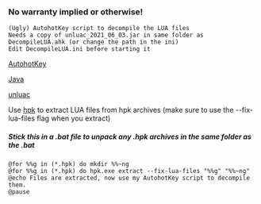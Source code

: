 ### No warranty implied or otherwise!
```
(Ugly) AutohotKey script to decompile the LUA files
Needs a copy of unluac_2021_06_03.jar in same folder as DecompileLUA.ahk (or change the path in the ini)
Edit DecompileLUA.ini before starting it
```

[AutohotKey](https://autohotkey.com/download/)

[Java](https://java.com/download)

[unluac](https://sourceforge.net/projects/unluac/files/Unstable/)

Use [hpk](https://github.com/nickelc/hpk/releases) to extract LUA files from hpk archives (make sure to use the --fix-lua-files flag when you extract)

##### Stick this in a .bat file to unpack any .hpk archives in the same folder as the .bat
```
@for %%g in (*.hpk) do mkdir %%~ng
@for %%g in (*.hpk) do hpk.exe extract --fix-lua-files "%%g" "%%~ng"
@echo Files are extracted, now use my AutohotKey script to decompile them.
@pause
```
